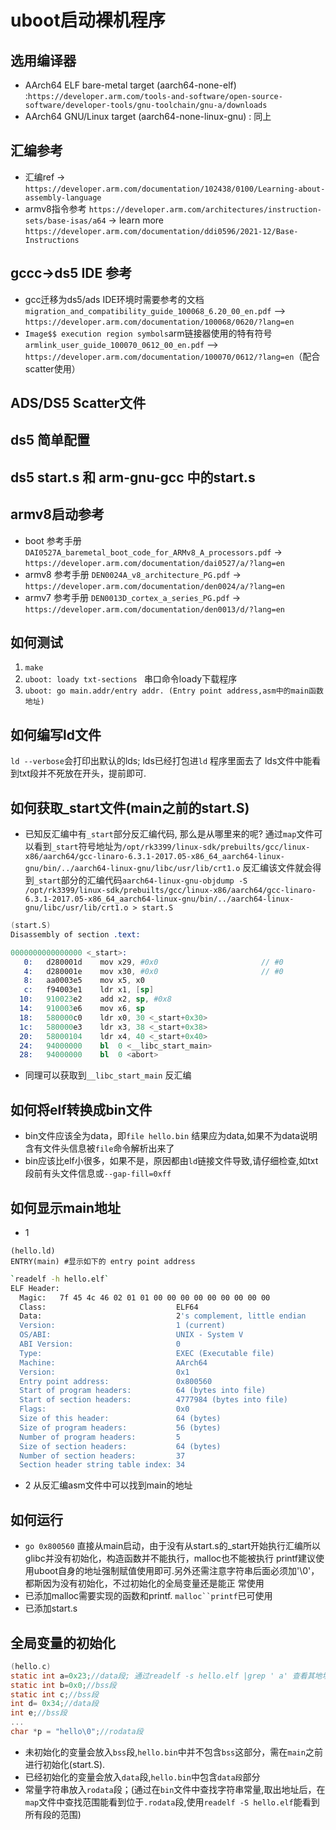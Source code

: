 # uboot启动裸机程序

## 选用编译器
* AArch64 ELF bare-metal target (aarch64-none-elf) :`https://developer.arm.com/tools-and-software/open-source-software/developer-tools/gnu-toolchain/gnu-a/downloads`
* AArch64 GNU/Linux target (aarch64-none-linux-gnu) : 同上

## 汇编参考
* 汇编ref -> `https://developer.arm.com/documentation/102438/0100/Learning-about-assembly-language`
* armv8指令参考 `https://developer.arm.com/architectures/instruction-sets/base-isas/a64` 
     -> learn more `https://developer.arm.com/documentation/ddi0596/2021-12/Base-Instructions`

## gccc->ds5 IDE 参考
* gcc迁移为ds5/ads IDE环境时需要参考的文档 `migration_and_compatibility_guide_100068_6.20_00_en.pdf` --> `https://developer.arm.com/documentation/100068/0620/?lang=en`
* `Image$$ execution region symbols`arm链接器使用的特有符号 `armlink_user_guide_100070_0612_00_en.pdf` --> `https://developer.arm.com/documentation/100070/0612/?lang=en`（配合scatter使用）

## ADS/DS5 Scatter文件

## ds5 简单配置

## ds5 start.s 和 arm-gnu-gcc 中的start.s

## armv8启动参考
* boot 参考手册 `DAI0527A_baremetal_boot_code_for_ARMv8_A_processors.pdf` -> `https://developer.arm.com/documentation/dai0527/a/?lang=en`
* armv8 参考手册 `DEN0024A_v8_architecture_PG.pdf` -> `https://developer.arm.com/documentation/den0024/a/?lang=en`
* armv7 参考手册 `DEN0013D_cortex_a_series_PG.pdf` -> `https://developer.arm.com/documentation/den0013/d/?lang=en`

## 如何测试
1. `make`
3. `uboot: loady txt-sections ` 串口命令loady下载程序 
2. `uboot: go main.addr/entry addr. (Entry point address,asm中的main函数地址)`

## 如何编写ld文件
`ld --verbose`会打印出默认的lds; lds已经打包进`ld` 程序里面去了
lds文件中能看到txt段并不死放在开头，提前即可.

## 如何获取_start文件(main之前的start.S)
* 已知反汇编中有`_start`部分反汇编代码, 那么是从哪里来的呢?
    通过`map`文件可以看到`_start`符号地址为`/opt/rk3399/linux-sdk/prebuilts/gcc/linux-x86/aarch64/gcc-linaro-6.3.1-2017.05-x86_64_aarch64-linux-gnu/bin/../aarch64-linux-gnu/libc/usr/lib/crt1.o`
    反汇编该文件就会得到`_start`部分的汇编代码`aarch64-linux-gnu-objdump -S /opt/rk3399/linux-sdk/prebuilts/gcc/linux-x86/aarch64/gcc-linaro-6.3.1-2017.05-x86_64_aarch64-linux-gnu/bin/../aarch64-linux-gnu/libc/usr/lib/crt1.o > start.S`
    
```start.S
(start.S)    
Disassembly of section .text:

0000000000000000 <_start>:
   0:	d280001d 	mov	x29, #0x0                   	// #0
   4:	d280001e 	mov	x30, #0x0                   	// #0
   8:	aa0003e5 	mov	x5, x0
   c:	f94003e1 	ldr	x1, [sp]
  10:	910023e2 	add	x2, sp, #0x8
  14:	910003e6 	mov	x6, sp
  18:	580000c0 	ldr	x0, 30 <_start+0x30>
  1c:	580000e3 	ldr	x3, 38 <_start+0x38>
  20:	58000104 	ldr	x4, 40 <_start+0x40>
  24:	94000000 	bl	0 <__libc_start_main>
  28:	94000000 	bl	0 <abort>

```
* 同理可以获取到`__libc_start_main` 反汇编

## 如何将elf转换成bin文件
* bin文件应该全为data，即`file hello.bin` 结果应为data,如果不为data说明含有文件头信息被`file`命令解析出来了
* bin应该比elf小很多，如果不是，原因都由`ld`链接文件导致,请仔细检查,如txt段前有头文件信息或`--gap-fill=0xff`

## 如何显示main地址
* 1
``` hello.ld
(hello.ld)
ENTRY(main) #显示如下的 entry point address

```
```bash
`readelf -h hello.elf`
ELF Header:
  Magic:   7f 45 4c 46 02 01 01 00 00 00 00 00 00 00 00 00
  Class:                             ELF64
  Data:                              2's complement, little endian
  Version:                           1 (current)
  OS/ABI:                            UNIX - System V
  ABI Version:                       0
  Type:                              EXEC (Executable file)
  Machine:                           AArch64
  Version:                           0x1
  Entry point address:               0x800560
  Start of program headers:          64 (bytes into file)
  Start of section headers:          4777984 (bytes into file)
  Flags:                             0x0
  Size of this header:               64 (bytes)
  Size of program headers:           56 (bytes)
  Number of program headers:         5
  Size of section headers:           64 (bytes)
  Number of section headers:         37
  Section header string table index: 34
```
* 2
  从反汇编asm文件中可以找到main的地址

## 如何运行
* `go 0x800560` 直接从main启动，由于没有从start.s的_start开始执行汇编所以glibc并没有初始化，构造函数并不能执行，malloc也不能被执行
printf建议使用uboot自身的地址强制赋值使用即可.另外还需注意字符串后面必须加'\0'，都斯因为没有初始化，不过初始化的全局变量还是能正
常使用
* 已添加malloc需要实现的函数和printf. `malloc``printf`已可使用
* 已添加start.s

## 全局变量的初始化
```hello.c
(hello.c)
static int a=0x23;//data段; 通过readelf -s hello.elf |grep ' a' 查看其地址，然后在map文件中查看所属段
static int b=0x0;//bss段
static int c;//bss段
int d= 0x34;//data段
int e;//bss段
...
char *p = "hello\0";//rodata段
```
* 未初始化的变量会放入`bss`段,`hello.bin`中并不包含`bss`这部分，需在`main`之前进行初始化(start.S).   
* 已经初始化的变量会放入`data`段,`hello.bin`中包含`data段`部分 
* 常量字符串放入`rodata`段；(通过在`bin`文件中查找字符串常量,取出地址后，在`map`文件中查找范围能看到位于`.rodata`段,使用`readelf -S hello.elf`能看到所有段的范围)

